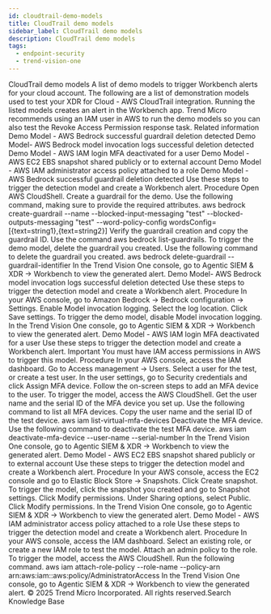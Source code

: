 ```yaml
---
id: cloudtrail-demo-models
title: CloudTrail demo models
sidebar_label: CloudTrail demo models
description: CloudTrail demo models
tags:
  - endpoint-security
  - trend-vision-one
---
```


 CloudTrail demo models A list of demo models to trigger Workbench alerts for your cloud account. The following are a list of demonstration models used to test your XDR for Cloud - AWS CloudTrail integration. Running the listed models creates an alert in the Workbench app. Trend Micro recommends using an IAM user in AWS to run the demo models so you can also test the Revoke Access Permission response task. Related information Demo Model - AWS Bedrock successful guardrail deletion detected Demo Model- AWS Bedrock model invocation logs successful deletion detected Demo Model - AWS IAM login MFA deactivated for a user Demo Model - AWS EC2 EBS snapshot shared publicly or to external account Demo Model - AWS IAM administrator access policy attached to a role Demo Model - AWS Bedrock successful guardrail deletion detected Use these steps to trigger the detection model and create a Workbench alert. Procedure Open AWS CloudShell. Create a guardrail for the demo. Use the following command, making sure to provide the required attributes. aws bedrock create-guardrail --name <guardrail name> --blocked-input-messaging "test" --blocked-outputs-messaging "test" --word-policy-config wordsConfig=[{text=string1},{text=string2}] Verify the guardrail creation and copy the guardrail ID. Use the command aws bedrock list-guardrails. To trigger the demo model, delete the guardrail you created. Use the following command to delete the guardrail you created. aws bedrock delete-guardrail --guardrail-identifier <guardrail id> In the Trend Vision One console, go to Agentic SIEM & XDR → Workbench to view the generated alert. Demo Model- AWS Bedrock model invocation logs successful deletion detected Use these steps to trigger the detection model and create a Workbench alert. Procedure In your AWS console, go to Amazon Bedrock → Bedrock configuration → Settings. Enable Model invocation logging. Select the log location. Click Save settings. To trigger the demo model, disable Model invocation logging. In the Trend Vision One console, go to Agentic SIEM & XDR → Workbench to view the generated alert. Demo Model - AWS IAM login MFA deactivated for a user Use these steps to trigger the detection model and create a Workbench alert. Important You must have IAM access permissions in AWS to trigger this model. Procedure In your AWS console, access the IAM dashboard. Go to Access management → Users. Select a user for the test, or create a test user. In the user settings, go to Security credentials and click Assign MFA device. Follow the on-screen steps to add an MFA device to the user. To trigger the model, access the AWS CloudShell. Get the user name and the serial ID of the MFA device you set up. Use the following command to list all MFA devices. Copy the user name and the serial ID of the test device. aws iam list-virtual-mfa-devices Deactivate the MFA device. Use the following command to deactivate the test MFA device. aws iam deactivate-mfa-device --user-name <username> --serial-number <serial number or ARN> In the Trend Vision One console, go to Agentic SIEM & XDR → Workbench to view the generated alert. Demo Model - AWS EC2 EBS snapshot shared publicly or to external account Use these steps to trigger the detection model and create a Workbench alert. Procedure In your AWS console, access the EC2 console and go to Elastic Block Store → Snapshots. Click Create snapshot. To trigger the model, click the snapshot you created and go to Snapshot settings. Click Modify permissions. Under Sharing options, select Public. Click Modify permissions. In the Trend Vision One console, go to Agentic SIEM & XDR → Workbench to view the generated alert. Demo Model - AWS IAM administrator access policy attached to a role Use these steps to trigger the detection model and create a Workbench alert. Procedure In your AWS console, access the IAM dashboard. Select an existing role, or create a new IAM role to test the model. Attach an admin policy to the role. To trigger the model, access the AWS CloudShell. Run the following command. aws iam attach-role-policy --role-name <name of role you just created> --policy-arn arn:aws:iam::aws:policy/AdministratorAccess In the Trend Vision One console, go to Agentic SIEM & XDR → Workbench to view the generated alert. © 2025 Trend Micro Incorporated. All rights reserved.Search Knowledge Base